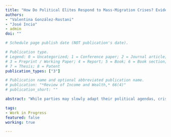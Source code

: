 ```yaml
---
title: "How Do Political Elites Respond to Mass-Migration Crises? Evidence from Venezuelan Migration to South America"
authors:
- "Valentina González-Rostani"
- "José Incio"
- admin
doi: ""

# Schedule page publish date (NOT publication's date).

# Publication type.
# Legend: 0 = Uncategorized; 1 = Conference paper; 2 = Journal article;
# 3 = Preprint / Working Paper; 4 = Report; 5 = Book; 6 = Book section;
# 7 = Thesis; 8 = Patent
publication_types: ["3"]

# Publication name and optional abbreviated publication name.
# publication: "*Review of Income and Wealth,* 66(4)"
# publication_short: ""

abstract: "While parties may slowly adapt their political agendas, crisis events may generate marked short-term reactions by political leaders. In this paper, we examine the responses of political elites in Peru to the sudden influx of immigrants from Venezuela.  Using computational text-analysis methods over a corpus of over half million of tweets from the Peruvian legislators' cohort elected in 2016, we investigate the short-term impact of the crisis on immigration salience and politicians' positions before, during, and after the first mass south-south migration. Our estimates reveal that attention to immigration increased drastically for all parties in response to the crisis, with both right and leftist legislators contributing to its saliency. Surprisingly, most of the communication was positive, with no increase in anti-immigration statements.  However, with time all legislators used a rhetoric more similar to the right regarding the immigration issue after the shock. Moreover, we find that political leaders used strategic framing, with right-wing legislators focusing on the Venezuelan political crisis.  Our findings have important implications for policies, as well as for understanding the particularities of South-South migration and how politicians can use these crises for domestic gains."

tags:
- Work in Progress
featured: false
working: true

---
```

